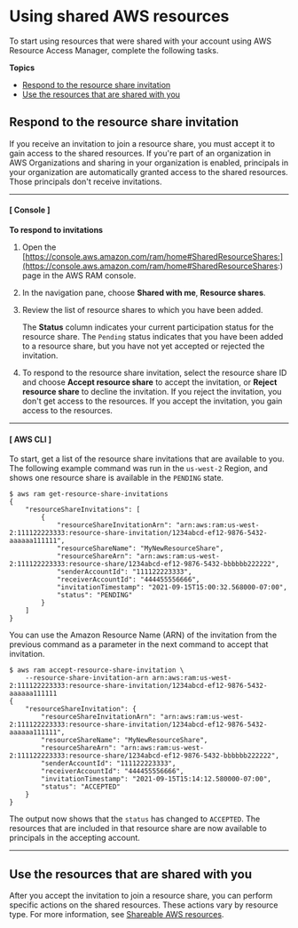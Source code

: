 # Using shared AWS resources<a name="getting-started-shared"></a>

To start using resources that were shared with your account using AWS Resource Access Manager, complete the following tasks\.

**Topics**
+ [Respond to the resource share invitation](#getting-started-shared-respond-invitation)
+ [Use the resources that are shared with you](#getting-started-shared-use-resources)

## Respond to the resource share invitation<a name="getting-started-shared-respond-invitation"></a>

If you receive an invitation to join a resource share, you must accept it to gain access to the shared resources\. If you're part of an organization in AWS Organizations and sharing in your organization is enabled, principals in your organization are automatically granted access to the shared resources\. Those principals don't receive invitations\.

------
#### [ Console ]

**To respond to invitations**

1. Open the [https://console.aws.amazon.com/ram/home#SharedResourceShares:](https://console.aws.amazon.com/ram/home#SharedResourceShares:) page in the AWS RAM console\.

1. In the navigation pane, choose **Shared with me**, **Resource shares**\.

1. Review the list of resource shares to which you have been added\.

   The **Status** column indicates your current participation status for the resource share\. The `Pending` status indicates that you have been added to a resource share, but you have not yet accepted or rejected the invitation\.

1. To respond to the resource share invitation, select the resource share ID and choose **Accept resource share** to accept the invitation, or **Reject resource share** to decline the invitation\. If you reject the invitation, you don't get access to the resources\. If you accept the invitation, you gain access to the resources\.

------
#### [ AWS CLI ]

To start, get a list of the resource share invitations that are available to you\. The following example command was run in the `us-west-2` Region, and shows one resource share is available in the `PENDING` state\.

```
$ aws ram get-resource-share-invitations
{
    "resourceShareInvitations": [
        {
            "resourceShareInvitationArn": "arn:aws:ram:us-west-2:111122223333:resource-share-invitation/1234abcd-ef12-9876-5432-aaaaaa111111",
            "resourceShareName": "MyNewResourceShare",
            "resourceShareArn": "arn:aws:ram:us-west-2:111122223333:resource-share/1234abcd-ef12-9876-5432-bbbbbb222222",
            "senderAccountId": "111122223333",
            "receiverAccountId": "444455556666",
            "invitationTimestamp": "2021-09-15T15:00:32.568000-07:00",
            "status": "PENDING"
        }
    ]
}
```

You can use the Amazon Resource Name \(ARN\) of the invitation from the previous command as a parameter in the next command to accept that invitation\.

```
$ aws ram accept-resource-share-invitation \
    --resource-share-invitation-arn arn:aws:ram:us-west-2:111122223333:resource-share-invitation/1234abcd-ef12-9876-5432-aaaaaa111111
{
    "resourceShareInvitation": {
        "resourceShareInvitationArn": "arn:aws:ram:us-west-2:111122223333:resource-share-invitation/1234abcd-ef12-9876-5432-aaaaaa111111",
        "resourceShareName": "MyNewResourceShare",
        "resourceShareArn": "arn:aws:ram:us-west-2:111122223333:resource-share/1234abcd-ef12-9876-5432-bbbbbb222222",
        "senderAccountId": "111122223333",
        "receiverAccountId": "444455556666",
        "invitationTimestamp": "2021-09-15T15:14:12.580000-07:00",
        "status": "ACCEPTED"
    }
}
```

The output now shows that the `status` has changed to `ACCEPTED`\. The resources that are included in that resource share are now available to principals in the accepting account\.

------

## Use the resources that are shared with you<a name="getting-started-shared-use-resources"></a>

After you accept the invitation to join a resource share, you can perform specific actions on the shared resources\. These actions vary by resource type\. For more information, see [Shareable AWS resources](shareable.md)\.